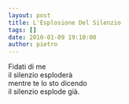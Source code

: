 ```yaml
---
layout: post
title: L'Esplosione Del Silenzio
tags: []
date: 2010-01-09 19:10:00
author: pietro
---
```

Fidati di me<br/>il silenzio esploderà<br/>mentre te lo sto dicendo<br/>il silenzio esplode già.
